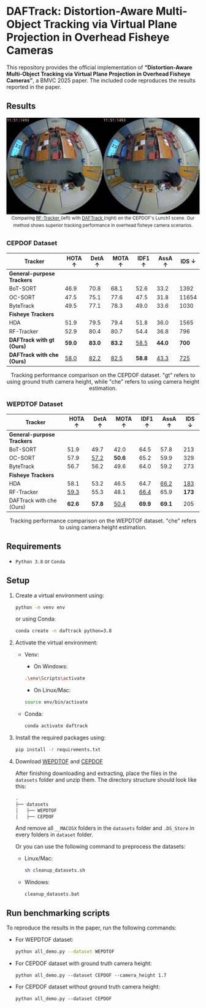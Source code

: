 # DAFTrack: Distortion-Aware Multi-Object Tracking via Virtual Plane Projection in Overhead Fisheye Cameras

This repository provides the official implementation of <b>“Distortion-Aware Multi-Object Tracking via Virtual Plane Projection in Overhead Fisheye Cameras”</b>, a BMVC 2025 paper. The included code reproduces the results reported in the paper.


## Results

<p align="center">
    <img src="assets/output.gif" width="720">
    <br>
    <sup>
        Comparing <a
            href="https://bmva-archive.org.uk/bmvc/2024/papers/Paper_257/paper.pdf">
            RF-Tracker
        </a> (left) with <a
            href="https://github.com/PanithiVanasirikul/DAFTrack">
            DAFTrack
        </a> (right) on the CEPDOF's Lunch1 scene.
        Our method shows superior tracking performance in overhead fisheye camera scenarios.
    </sup>
</p>

### CEPDOF Dataset
<div align="center">

| Tracker | HOTA ↑ | DetA ↑ | MOTA ↑ | IDF1 ↑ | AssA ↑ | IDS ↓ |
|---------|--------|--------|--------|--------|--------|-------|
| **General-purpose Trackers** | | | | | | |
| BoT-SORT | 46.9 | 70.8 | 68.1 | 52.6 | 33.2 | 1392 |
| OC-SORT | 47.5 | 75.1 | 77.6 | 47.5 | 31.8 | 11654 |
| ByteTrack | 49.5 | 77.1 | 78.3 | 49.0 | 33.6 | 1030 |
| **Fisheye Trackers** | | | | | | |
| HDA | 51.9 | 79.5 | 79.4 | 51.8 | 36.0 | 1565 |
| RF-Tracker | 52.9 | 80.4 | 80.7 | 54.4 | 36.8 | 796 |
| **DAFTrack with gt (Ours)** | **59.0** | **83.0** | **83.2** | <u>58.5</u> | **44.0** | **700** |
| **DAFTrack with che (Ours)** | <u>58.0</u> | <u>82.2</u> | <u>82.5</u> | **58.8** | <u>43.3</u> | <u>725</u> |


Tracking performance comparison on the CEPDOF dataset. "gt" refers to using ground truth camera height, while "che" refers to using camera height estimation.
</div>


### WEPDTOF Dataset
<div align="center">

| Tracker | HOTA ↑ | DetA ↑ | MOTA ↑ | IDF1 ↑ | AssA ↑ | IDS ↓ |
|---------|--------|--------|--------|--------|--------|-------|
| **General-purpose Trackers** | | | | | | |
| BoT-SORT | 51.9 | 49.7 | 42.0 | 64.5 | 57.8 | 213 |
| OC-SORT | 57.9 | <u>57.2</u> | **50.6** | 65.2 | 59.9 | 329 |
| ByteTrack | 56.7 | 56.2 | 49.6 | 64.0 | 59.2 | 273 |
| **Fisheye Trackers** | | | | | | |
| HDA | 58.1 | 53.2 | 46.5 | 64.7 | <u>66.2</u> | <u>183</u> |
| RF-Tracker | <u>59.3</u> | 55.3 | 48.1 | <u>66.4</u> | 65.9 | **173** |
| DAFTrack with che (Ours) | **62.6** | **57.8** | <u>50.4</u> | **69.9** | **69.1** | 205 |

Tracking performance comparison on the WEPDTOF dataset. "che" refers to using camera height estimation.
</div>


## Requirements

- `Python 3.8` or `Conda`

## Setup

1. Create a virtual environment using:

    ```bash
    python -m venv env
    ```

    or using Conda:

    ```bash
    conda create -n daftrack python=3.8
    ```

2. Activate the virtual environment:
    - Venv:
        - On Windows:

        ```bash
        .\env\Scripts\activate
        ```

        - On Linux/Mac:

        ```bash
        source env/bin/activate
        ```
    
    - Conda:

        ```bash
        conda activate daftrack
        ```


3. Install the required packages using:

    ```bash
    pip install -r requirements.txt
    ```


4. Download [WEPDTOF](https://vip.bu.edu/projects/vsns/cossy/datasets/wepdtof/) and [CEPDOF](https://vip.bu.edu/projects/vsns/cossy/datasets/cepdof/)
    
    After finishing downloading and extracting, place the files in the `datasets` folder and unzip them. The directory structure should look like this:

    ```
    .
    ├── datasets
    │   ├── WEPDTOF
    │   ├── CEPDOF
    ```

    And remove all `__MACOSX` folders in the `datasets` folder and `.DS_Store` in every folders in `dataset` folder.

    Or you can use the following command to preprocess the datasets:

    - Linux/Mac:
        ```bash
        sh cleanup_datasets.sh
        ```
    - Windows:
        ```bat
        cleanup_datasets.bat
        ```


## Run benchmarking scripts

To reproduce the results in the paper, run the following commands:

- For WEPDTOF dataset:
   ```bash
   python all_demo.py --dataset WEPDTOF
   ```

- For CEPDOF dataset with ground truth camera height:
   ```
   python all_demo.py --dataset CEPDOF --camera_height 1.7
   ```

- For CEPDOF dataset without ground truth camera height:
   ```
   python all_demo.py --dataset CEPDOF
   ```